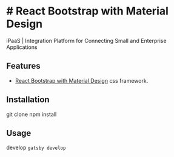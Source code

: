 # # React Bootstrap with Material Design

iPaaS | Integration Platform for Connecting Small and Enterprise Applications

## Features

- [React Bootstrap with Material Design](https://mdbootstrap.com/react/) css framework.

## Installation
git clone
npm install

## Usage

develop
`gatsby develop`
